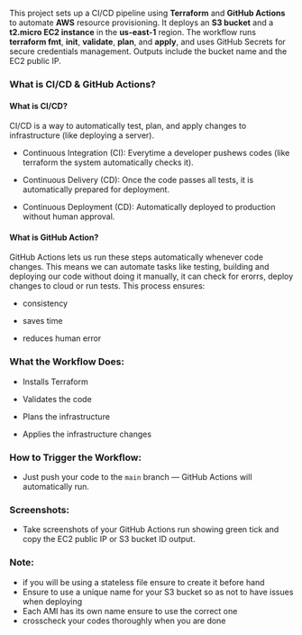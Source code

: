 This project sets up a CI/CD pipeline using **Terraform** and **GitHub Actions** to automate **AWS** resource provisioning. It deploys an **S3 bucket** and a **t2.micro EC2 instance** in the **us-east-1** region. The workflow runs **terraform fmt**, **init**, **validate**, **plan**, and **apply**, and uses GitHub Secrets for secure credentials management. Outputs include the bucket name and the EC2 public IP.

### What is CI/CD & GitHub Actions?

#### What is CI/CD?

CI/CD is a way to automatically test, plan, and apply changes to infrastructure (like deploying a server).

- Continuous Integration (CI): Everytime a developer pushews codes (like terraform the system automatically checks it).

- Continuous Delivery (CD): Once the code passes all tests, it is automatically prepared for deployment.

- Continuous Deployment (CD): Automatically deployed to production without human approval.

#### What is GitHub Action?

GitHub Actions lets us run these steps automatically whenever code changes. This means we can automate tasks like testing, building and deploying our code without doing it manually, it can check for erorrs, deploy changes to cloud or run tests. This process ensures:

- consistency

- saves time

- reduces human error

### What the Workflow Does:

- Installs Terraform

- Validates the code

- Plans the infrastructure

- Applies the infrastructure changes

### How to Trigger the Workflow:

- Just push your code to the `main` branch — GitHub Actions will automatically run.

### Screenshots:

- Take screenshots of your GitHub Actions run showing green tick and copy the EC2 public IP or S3 bucket ID output.

### Note:
- if you will be using a stateless file ensure to create it before hand
- Ensure to use a unique name for your S3 bucket so as not to have issues when deploying
- Each AMI has its own name ensure to use the correct one
- crosscheck your codes thoroughly when you are done


